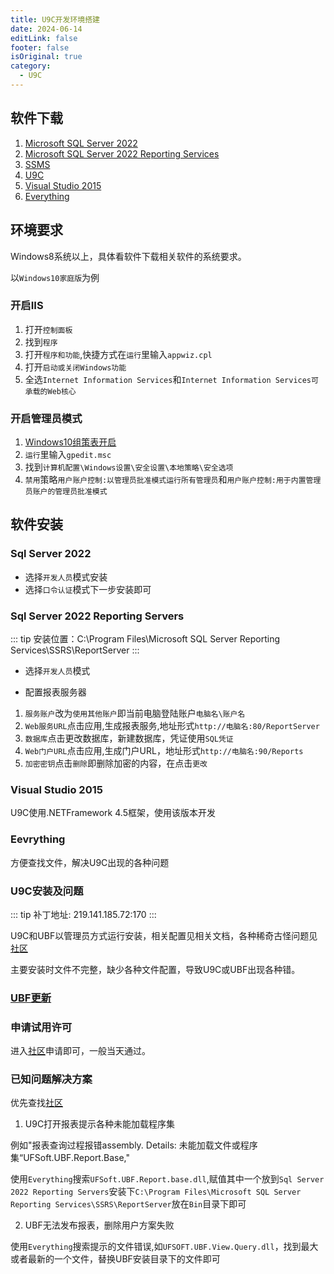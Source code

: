 ```yaml
---
title: U9C开发环境搭建
date: 2024-06-14
editLink: false
footer: false
isOriginal: true
category:
  - U9C
---
```


## 软件下载

1. [Microsoft SQL Server 2022](https://www.microsoft.com/zh-cn/sql-server/sql-server-downloads)
2. [Microsoft SQL Server 2022 Reporting Services](https://www.microsoft.com/zh-cn/download/details.aspx?id=104502)
3. [SSMS](https://learn.microsoft.com/zh-cn/sql/ssms/download-sql-server-management-studio-ssms?view=sql-server-ver16)
4. [U9C](https://yonbip.diwork.com/yonbip-ec-minor/rest/pub_article/yonbip/upesn/esn/3922109/20210609/1637/342d99ae-b5c1-44be-bcd6-7b91c50ccba7.html?random=0175cf3c-815d-47ba-9eb5-01a91f710607#view)
5. [Visual Studio 2015](https://visualstudio.microsoft.com/zh-hans/vs/older-downloads/)
6. [Everything](https://www.voidtools.com/downloads/)

## 环境要求

Windows8系统以上，具体看软件下载相关软件的系统要求。

以`Windows10家庭版`为例

### 开启IIS

1. 打开`控制面板`
2. 找到`程序`
3. 打开`程序和功能`,快捷方式在`运行`里输入`appwiz.cpl`
4. 打开`启动或关闭Windows功能`
5. 全选`Internet Information Services`和`Internet Information Services可承载的Web核心`

### 开启管理员模式

1. [Windows10组策表开启](../../windows/gpedit.md)
2. `运行`里输入`gpedit.msc`
3. 找到`计算机配置\Windows设置\安全设置\本地策略\安全选项`
4. `禁用`策略`用户账户控制:以管理员批准模式运行所有管理员`和`用户账户控制:用于内置管理员账户的管理员批准模式`

## 软件安装

### Sql Server 2022

- 选择`开发人员`模式安装
- 选择`口令认证`模式下一步安装即可

### Sql Server 2022 Reporting Servers

::: tip
安装位置：C:\Program Files\Microsoft SQL Server Reporting Services\SSRS\ReportServer
:::

- 选择`开发人员`模式

- 配置报表服务器

1. `服务账户`改为`使用其他账户`即当前电脑登陆账户`电脑名\账户名`
2. `Web服务URL`点击应用,生成报表服务,地址形式`http://电脑名:80/ReportServer`
3. `数据库`点击更改数据库，新建数据库，凭证使用`SQL凭证`
4. `Web门户URL`点击应用,生成门户URL，地址形式`http://电脑名:90/Reports`
5. `加密密钥`点击`删除`即删除加密的内容，在点击`更改`


### Visual Studio 2015

  U9C使用.NETFramework 4.5框架，使用该版本开发

### Eevrything

  方便查找文件，解决U9C出现的各种问题

### U9C安装及问题

::: tip
补丁地址: 219.141.185.72:170
:::

U9C和UBF以管理员方式运行安装，相关配置见相关文档，各种稀奇古怪问题见[社区](https://u9hub.diwork.com/)

主要安装时文件不完整，缺少各种文件配置，导致U9C或UBF出现各种错。

### [UBF更新](https://u9hub.diwork.com/a/tools/ubf)

### 申请试用许可

进入[社区](https://u9hub.diwork.com/)申请即可，一般当天通过。

### 已知问题解决方案

优先查找[社区](https://u9hub.diwork.com/)

1. U9C打开报表提示各种未能加载程序集

例如"报表查询过程报错assembly. Details: 未能加载文件或程序集“UFSoft.UBF.Report.Base,"

使用`Everything`搜索`UFSoft.UBF.Report.base.dll`,赋值其中一个放到`Sql Server 2022 Reporting Servers`安装下`C:\Program Files\Microsoft SQL Server Reporting Services\SSRS\ReportServer`放在`Bin`目录下即可

2. UBF无法发布报表，删除用户方案失败

使用`Everything`搜索提示的文件错误,如`UFSOFT.UBF.View.Query.dll`，找到最大或者最新的一个文件，替换UBF安装目录下的文件即可